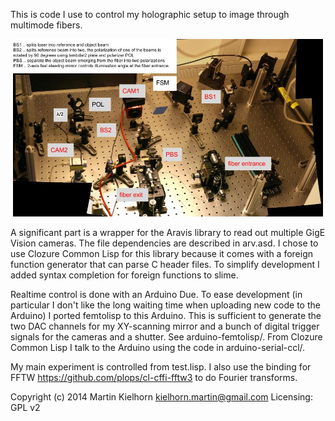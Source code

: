 This is code I use to control my holographic setup to image through
multimode fibers.

![Photography of the holographic multimode fiber imaging system.](/docs/multi-mode-imaging.jpg?raw=true "Multimode imaging system")

A significant part is a wrapper for the Aravis library to read out
multiple GigE Vision cameras.  The file dependencies are described in
arv.asd. I chose to use Clozure Common Lisp for this library because
it comes with a foreign function generator that can parse C header
files. To simplify development I added syntax completion for foreign
functions to slime.

Realtime control is done with an Arduino Due. To ease development (in
particular I don't like the long waiting time when uploading new code
to the Arduino) I ported femtolisp to this Arduino. This is sufficient
to generate the two DAC channels for my XY-scanning mirror and a bunch
of digital trigger signals for the cameras and a shutter.  See
arduino-femtolisp/. From Clozure Common Lisp I talk to the Arduino
using the code in arduino-serial-ccl/.

My main experiment is controlled from test.lisp. I also use the
binding for FFTW https://github.com/plops/cl-cffi-fftw3 to do Fourier
transforms.


Copyright (c) 2014 Martin Kielhorn kielhorn.martin@gmail.com
Licensing: GPL v2
